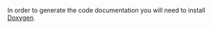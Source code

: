 In order to generate the code documentation you will need to install [Doxygen][].

[doxygen]: http://www.doxygen.nl/
